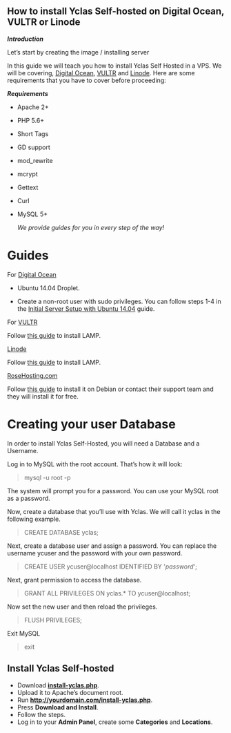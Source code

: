 ## How to install Yclas Self-hosted on Digital Ocean, VULTR or Linode


***Introduction***

Let’s start by creating the image / installing server

In this guide we will teach you how to install Yclas Self Hosted in a VPS. We will be covering, [Digital Ocean](https://www.digitalocean.com/?refcode=ebff5f6941b0), [VULTR](https://www.vultr.com/?ref=6814237) and [Linode](https://www.linode.com/). Here are some requirements that you have to cover before proceeding:

***Requirements***

 - Apache 2+



-   PHP 5.6+

-   Short Tags

-   GD support

-   mod_rewrite

-   mcrypt

-   Gettext

-   Curl

-   MySQL 5+

    *We provide guides for you in every step of the way!*

# Guides

For [Digital Ocean](https://www.digitalocean.com/?refcode=ebff5f6941b0)

-   Ubuntu 14.04 Droplet.
    
-   Create a non-root user with sudo privileges. You can follow steps 1-4 in the [Initial Server Setup with Ubuntu 14.04](https://www.digitalocean.com/community/tutorials/initial-server-setup-with-ubuntu-14-04/) guide.
    

For [VULTR](https://www.vultr.com/?ref=6814237)

Follow  [this guide](https://www.vultr.com/docs/how-to-install-apache-mysql-and-php-on-ubuntu) to install LAMP.

[Linode](https://www.linode.com/)

Follow [this guide](https://www.linode.com/docs/websites/lamp/lamp-server-on-ubuntu-12-04-precise-pangolin) to install LAMP.

[RoseHosting.com](https://www.rosehosting.com/)

Follow  [this guide](https://www.rosehosting.com/blog/how-to-install-open-classifieds-on-a-debian-8-vps/) to install it on Debian or contact their support team and they will install it for free.

# Creating your user Database

In order to install Yclas Self-Hosted, you will need a Database and a Username.

Log in to MySQL with the root account. That’s how it will look:

> mysql -u root -p

The system will prompt you for a password. You can use your MySQL root as a password.

Now, create a database that you’ll use with Yclas. We will call it yclas in the following example.

> CREATE DATABASE yclas;

Next, create a database user and assign a password. You can replace the username ycuser and the password with your own password.

> CREATE USER ycuser@localhost IDENTIFIED BY '_password_';

Next, grant permission to access the database.

> GRANT ALL PRIVILEGES ON yclas.* TO ycuser@localhost;

Now set the new user and then reload the privileges.

> FLUSH PRIVILEGES;

Exit MySQL

> exit


## Install Yclas Self-hosted

-   Download  **[install-yclas.php](https://raw.githubusercontent.com/yclas/yclas/master/install-yclas.php)**.
-   Upload it to Apache’s document root.
-   Run  **http://yourdomain.com/install-yclas.php**.
-   Press  **Download and Install**.
-   Follow the steps.
-   Log in to your  **Admin Panel**, create some  **Categories**  and  **Locations**.
